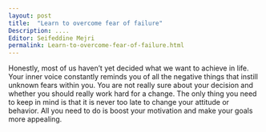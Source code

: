 ```yaml
---
layout: post
title:  "Learn to overcome fear of failure"
Description: ....
Editor: Seifeddine Mejri
permalink: Learn-to-overcome-fear-of-failure.html
---
```


Honestly, most of us haven’t yet decided what we want to achieve in life. Your inner voice constantly reminds you of all the negative things that instill unknown fears within you. You are not really sure about your decision and whether you should really work hard for a change. The only thing you need to keep in mind is that it is never too late to change your attitude or behavior. All you need to do is boost your motivation and make your goals more appealing.